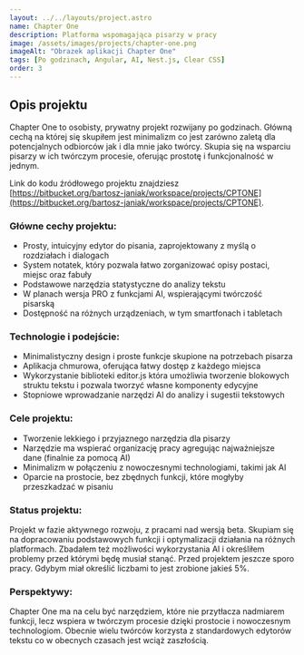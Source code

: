 ```yaml
---
layout: ../../layouts/project.astro
name: Chapter One
description: Platforma wspomagająca pisarzy w pracy
image: /assets/images/projects/chapter-one.png
imageAlt: "Obrazek aplikacji Chapter One"
tags: [Po godzinach, Angular, AI, Nest.js, Clear CSS]
order: 3
---
```


## Opis projektu

Chapter One to osobisty, prywatny projekt rozwijany po godzinach. Główną cechą na której się skupiłem jest minimalizm co jest zarówno zaletą dla potencjalnych odbiorców jak i dla mnie jako twórcy. Skupia się na wsparciu pisarzy w ich twórczym procesie, oferując prostotę i funkcjonalność w jednym.

Link do kodu źródłowego projektu znajdziesz [https://bitbucket.org/bartosz-janiak/workspace/projects/CPTONE](https://bitbucket.org/bartosz-janiak/workspace/projects/CPTONE).


### Główne cechy projektu:

- Prosty, intuicyjny edytor do pisania, zaprojektowany z myślą o rozdziałach i dialogach
- System notatek, który pozwala łatwo zorganizować opisy postaci, miejsc oraz fabuły
- Podstawowe narzędzia statystyczne do analizy tekstu
- W planach wersja PRO z funkcjami AI, wspierającymi twórczość pisarską
- Dostępność na różnych urządzeniach, w tym smartfonach i tabletach

### Technologie i podejście:

- Minimalistyczny design i proste funkcje skupione na potrzebach pisarza
- Aplikacja chmurowa, oferująca łatwy dostęp z każdego miejsca
- Wykorzystanie biblioteki editor.js która umożliwia tworzenie blokowych struktu tekstu i pozwala tworzyć własne komponenty edycyjne
- Stopniowe wprowadzanie narzędzi AI do analizy i sugestii tekstowych

### Cele projektu:

- Tworzenie lekkiego i przyjaznego narzędzia dla pisarzy
- Narzędzie ma wspierać organizację pracy agregując najważniejsze dane (finalnie za pomocą AI)
- Minimalizm w połączeniu z nowoczesnymi technologiami, takimi jak AI
- Oparcie na prostocie, bez zbędnych funkcji, które mogłyby przeszkadzać w pisaniu

### Status projektu:

Projekt w fazie aktywnego rozwoju, z pracami nad wersją beta. Skupiam się na dopracowaniu podstawowych funkcji i optymalizacji działania na różnych platformach. Zbadałem też możliwości wykorzystania AI i określiłem problemy przed którymi będę musiał stanąć. Przed projektem jeszcze sporo pracy. Gdybym miał określić liczbami to jest zrobione jakieś 5%.

### Perspektywy:

Chapter One ma na celu być narzędziem, które nie przytłacza nadmiarem funkcji, lecz wspiera w twórczym procesie dzięki prostocie i nowoczesnym technologiom. Obecnie wielu twórców korzysta z standardowych edytorów tekstu co w obecnych czasach jest wciąż zaszłością.